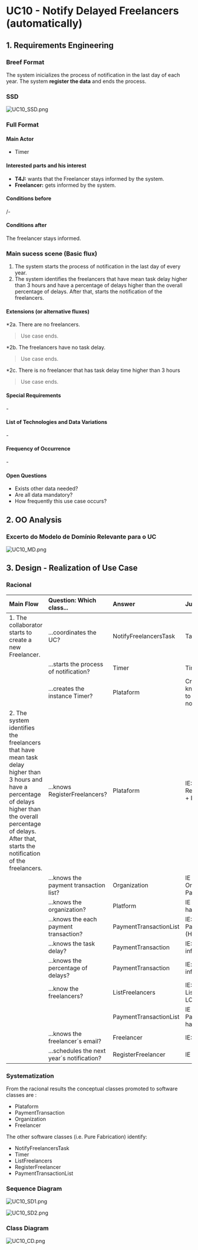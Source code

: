 # UC10 - Notify Delayed Freelancers (automatically)

## 1. Requirements Engineering

### Breef Format

The system inicializes the process of notification in the last day of each year. The system **register the data** and ends the process.


### SSD
![UC10_SSD.png](UC10_SSD.png)


### Full Format

#### Main Actor

* Timer

#### Interested parts and his interest
* **T4J:** wants that the Freelancer stays informed by the system.
* **Freelancer:** gets informed by the system.


#### Conditions before
/-

#### Conditions after
The freelancer stays informed.

### Main sucess scene (Basic flux)

1. The system starts the process of notification in the last day of every year.
2. The system identifies the freelancers that have mean task delay higher than 3 hours and have a percentage of delays higher than the overall percentage of delays. After that, starts the notification of the freelancers.


#### Extensions (or alternative fluxes)

*2a. There are no freelancers.
> Use case ends.

*2b. The freelancers have no task delay.
> Use case ends.

*2c. There is no freelancer that has task delay time higher than 3 hours
> Use case ends.
      
#### Special Requirements
\-

#### List of Technologies and Data Variations
\-

#### Frequency of Occurrence
\-

#### Open Questions

* Exists other data needed?
* Are all data mandatory?
* How frequently this use case occurs?


## 2. OO Analysis

### Excerto do Modelo de Domínio Relevante para o UC

![UC10_MD.png](UC10_MD.png) 


## 3. Design - Realization of Use Case

### Racional

| Main Flow | Question: Which class... | Answer | Justification |
|:--------------  |:---------------------- |:----------|:---------------------------- |
| 1. The collaborator starts to create a new Freelancer. | ...coordinates the UC? | NotifyFreelancersTask | Task |
|                                                        | ...starts the process of notification? | Timer | Timer |
|                                                        | ...creates the instance Timer? | Plataform | Creator: Plataform as knowledge of the time to start the notifications. |
| 2. The system identifies the freelancers that have mean task delay higher than 3 hours and have a percentage of delays higher than the overall percentage of delays. After that, starts the notification of the freelancers. | ...knows RegisterFreelancers? | Plataform | IE: Plataform contains RegisterFreelancer (HC + LC) |
|  | ...knows the payment transaction list? | Organization | IE : in the MD Organizations has PaymentTransactionList |
|  | ...knows the organization? | Platform | IE : in the MD Platform has Organization |
|  | ...knows the each payment transaction? | PaymentTransactionList | IE: Owns the class PaymentTransaction (HC + LC) |
|  | ...knows the task delay? | PaymentTransaction | IE: Knows its own information |  
|  | ...knows the percentage of delays? | PaymentTransaction | IE: knows its own information  |
|  | ...know the freelancers? | ListFreelancers | IE: Owns the class ListFreelancers (HC + LC) |
|  |                          | PaymentTransactionList | IE : In the MD PaymentTransactionList has Freealancer |
|  | ...knows the freelancer´s email? | Freelancer | IE: Owns his data |
|  | ...schedules the next year´s notification? | RegisterFreelancer | IE |





### Systematization ##

 From the racional results the conceptual classes promoted to software classes are : 
 
 * Plataform
 * PaymentTransaction
 * Organization
 * Freelancer

 The other software classes (i.e. Pure Fabrication) identify:

 * NotifyFreelancersTask
 * Timer
 * ListFreelancers
 * RegisterFreelancer
 * PaymentTransactionList


###     Sequence Diagram
 
![UC10_SD1.png](UC10_SD1.png)

![UC10_SD2.png](UC10_SD2.png)


###     Class Diagram

![UC10_CD.png](UC10_CD.png)
